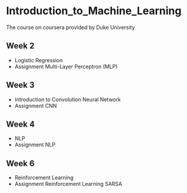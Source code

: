 # Introduction_to_Machine_Learning
The course on coursera provided by Duke University

## Week 2
* Logistic Regression
* Assignment Multi-Layer Perceptron (MLP) 

## Week 3
* Introduction to Convolution Neural Network
* Assignment CNN

## Week 4
* NLP
* Assignment NLP

## Week 6
* Reinforcement Learning
* Assignment Reinforcement Learning SARSA
